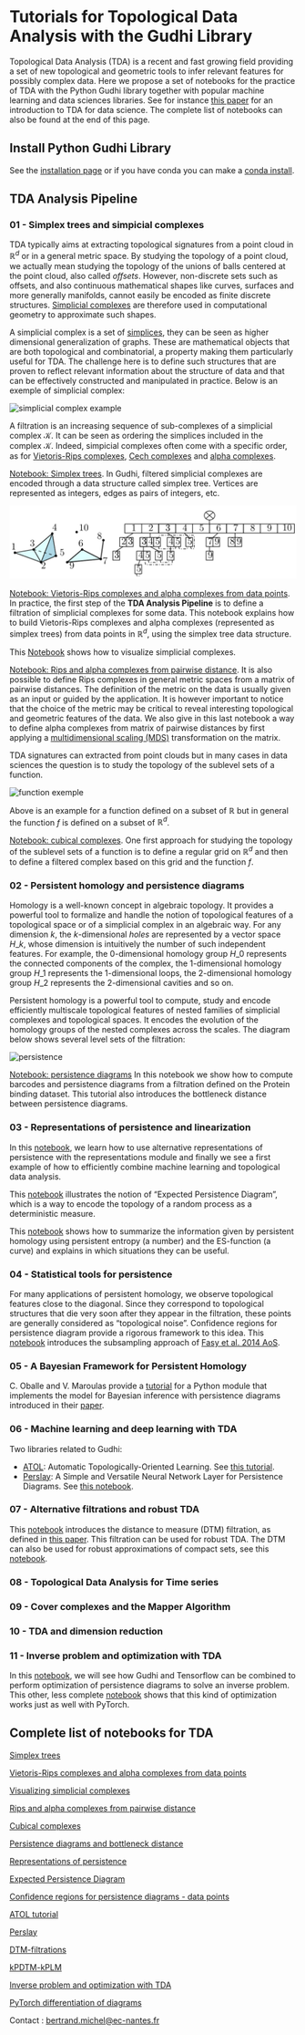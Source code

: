 # Tutorials for Topological Data Analysis with the Gudhi Library

Topological Data Analysis (TDA) is a recent and fast growing field
providing a set of new topological and geometric tools to infer relevant
features for possibly complex data. Here we propose a set of notebooks
for the practice of TDA with the Python Gudhi library together with
popular machine learning and data sciences libraries. See for instance
[this paper](https://arxiv.org/abs/1710.04019) for an introduction to
TDA for data science. The complete list of notebooks can also be found
at the end of this page.

## Install Python Gudhi Library

See the [installation
page](https://gudhi.inria.fr/python/latest/installation.html) or
if you have conda you can make a [conda
install](https://anaconda.org/conda-forge/gudhi).

## TDA Analysis Pipeline

### 01 - Simplex trees and simpicial complexes

TDA typically aims at extracting topological signatures from a point
cloud in $\mathbb{R}^d$ or in a general metric space. By studying the topology
of a point cloud, we actually mean studying the topology of the unions
of balls centered at the point cloud, also called *offsets*. However,
non-discrete sets such as offsets, and also continuous mathematical
shapes like curves, surfaces and more generally manifolds, cannot easily
be encoded as finite discrete structures. [Simplicial
complexes](https://en.wikipedia.org/wiki/Simplicial_complex) are
therefore used in computational geometry to approximate such shapes.

A simplicial complex is a set of
[simplices](https://en.wikipedia.org/wiki/Simplex), they can be seen as
higher dimensional generalization of graphs. These are mathematical
objects that are both topological and combinatorial, a property making
them particularly useful for TDA. The challenge here is to define such
structures that are proven to reflect relevant information about the
structure of data and that can be effectively constructed and
manipulated in practice. Below is an exemple of simplicial complex:

![simplicial complex example](Images/Pers14.PNG)

A filtration is an increasing sequence of sub-complexes of a simplicial
complex $\mathcal{K}$. It can be seen as ordering the simplices included in
the complex $\mathcal{K}$. Indeed, simpicial complexes often come with a
specific order, as for [Vietoris-Rips
complexes](https://en.wikipedia.org/wiki/Vietoris%E2%80%93Rips_complex),
[Cech complexes](https://en.wikipedia.org/wiki/%C4%8Cech_complex) and
[alpha
complexes](https://en.wikipedia.org/wiki/Alpha_shape#Alpha_complex).

[Notebook: Simplex trees](Tuto-GUDHI-simplex-Trees.ipynb). In Gudhi,
filtered simplicial complexes are encoded through a data structure
called simplex tree. Vertices are represented as integers, edges as
pairs of integers, etc.

![simplex tree representation](Images/Simplex_tree_representation.png)

[Notebook: Vietoris-Rips complexes and alpha complexes from data
points](https://github.com/GUDHI/TDA-tutorial/blob/master/Tuto-GUDHI-simplicial-complexes-from-data-points.ipynb).
In practice, the first step of the **TDA Analysis Pipeline** is to define a
filtration of simplicial complexes for some data. This notebook explains
how to build Vietoris-Rips complexes and alpha complexes (represented as
simplex trees) from data points in $\mathbb{R}^d$, using the simplex tree data
structure.


This [Notebook](Tuto-GUDHI-alpha-complex-visualization.ipynb) shows how to visualize simplicial complexes.


[Notebook: Rips and alpha complexes from pairwise
distance](Tuto-GUDHI-simplicial-complexes-from-distance-matrix.ipynb).
It is also possible to define Rips complexes in general metric spaces
from a matrix of pairwise distances. The definition of the metric on the
data is usually given as an input or guided by the application. It is
however important to notice that the choice of the metric may be
critical to reveal interesting topological and geometric features of the
data. We also give in this last notebook a way to define alpha complexes
from matrix of pairwise distances by first applying a [multidimensional
scaling (MDS)](https://en.wikipedia.org/wiki/Multidimensional_scaling)
transformation on the matrix.

TDA signatures can extracted from point clouds but in many cases in data
sciences the question is to study the topology of the sublevel sets of a
function.

![function exemple](Images/sublevf.png)

Above is an example for a function defined on a subset of
$\mathbb{R}$ but in general the function $f$ is defined on a subset of
$\mathbb{R}^d$.

[Notebook: cubical complexes](Tuto-GUDHI-cubical-complexes.ipynb). One
first approach for studying the topology of the sublevel sets of a
function is to define a regular grid on
$\mathbb{R}^d$ and then to define a filtered complex based on this grid and the
function $f$.

### 02 - Persistent homology and persistence diagrams

Homology is a well-known concept in algebraic topology. It provides a
powerful tool to formalize and handle the notion of topological features
of a topological space or of a simplicial complex in an algebraic way.
For any dimension $k$, the $k$-dimensional *holes* are represented by a vector
space $H\_k$, whose dimension is intuitively the number of such independent
features. For example, the $0$-dimensional homology group $H\_0$ represents the
connected components of the complex, the $1$-dimensional homology group $H\_1$
represents the $1$-dimensional loops, the $2$-dimensional homology group $H\_2$
represents the $2$-dimensional cavities and so on.

Persistent homology is a powerful tool to compute, study and encode
efficiently multiscale topological features of nested families of
simplicial complexes and topological spaces. It encodes the evolution of
the homology groups of the nested complexes across the scales. The
diagram below shows several level sets of the filtration:

![persistence](Images/pers.png)

[Notebook: persistence diagrams](https://github.com/GUDHI/TDA-tutorial/blob/master/Tuto-GUDHI-persistence-diagrams.ipynb)
In this notebook we show how to compute barcodes and persistence
diagrams from a filtration defined on the Protein binding dataset. This
tutorial also introduces the bottleneck distance between persistence
diagrams.

### 03 - Representations of persistence and linearization

In this [notebook](Tuto-GUDHI-representations.ipynb), we learn how to
use alternative representations of persistence with the representations
module and finally we see a first example of how to efficiently combine
machine learning and topological data analysis.

This [notebook](Tuto-GUDHI-Expected-persistence-diagrams.ipynb)
illustrates the notion of “Expected Persistence Diagram”, which is a way
to encode the topology of a random process as a deterministic measure.

This [notebook](Tuto-GUDHI-persistent-entropy.ipynb) shows how to summarize
the information given by persistent homology using persistent entropy (a
number) and the ES-function (a curve) and explains in which situations they
can be useful.

### 04 - Statistical tools for persistence

For many applications of persistent homology, we observe topological
features close to the diagonal. Since they correspond to topological
structures that die very soon after they appear in the filtration, these
points are generally considered as “topological noise”. Confidence
regions for persistence diagram provide a rigorous framework to this
idea. This [notebook](Tuto-GUDHI-ConfRegions-PersDiag-datapoints.ipynb)
introduces the subsampling approach of [Fasy et al. 2014
AoS](https://projecteuclid.org/download/pdfview_1/euclid.aos/1413810729).

### 05 - A Bayesian Framework for Persistent Homology

C. Oballe and V. Maroulas provide a
[tutorial](https://github.com/coballejr/misc/blob/master/Tuto-GUDHI-bayes-tda.ipynb)
for a Python module that implements the model for Bayesian inference
with persistence diagrams introduced in their
[paper](https://epubs.siam.org/doi/pdf/10.1137/19M1268719).

### 06 - Machine learning and deep learning with TDA

Two libraries related to Gudhi:

  - [ATOL](https://github.com/martinroyer/atol): Automatic
    Topologically-Oriented Learning. See [this
    tutorial](https://github.com/martinroyer/atol/blob/master/demo/atol-demo.ipynb).
  - [Perslay](https://github.com/MathieuCarriere/perslay): A Simple and
    Versatile Neural Network Layer for Persistence Diagrams. See [this
    notebook](Tuto-GUDHI-perslay-visu.ipynb).

### 07 - Alternative filtrations and robust TDA

This [notebook](Tuto-GUDHI-DTM-filtrations.ipynb) introduces the
distance to measure (DTM) filtration, as defined in [this
paper](https://arxiv.org/abs/1811.04757). This filtration can be used
for robust TDA. The DTM can also be used for robust approximations of
compact sets, see this [notebook](Tuto-GUDHI-kPDTM-kPLM.ipynb).

### 08 - Topological Data Analysis for Time series

### 09 - Cover complexes and the Mapper Algorithm

### 10 - TDA and dimension reduction

### 11 - Inverse problem and optimization with TDA

In this [notebook](Tuto-GUDHI-optimization.ipynb), we will see how Gudhi and
Tensorflow can be combined to perform optimization of persistence diagrams to
solve an inverse problem. This other, less complete
[notebook](Tuto-GUDHI-PyTorch-optimization.ipynb) shows that this kind of
optimization works just as well with PyTorch.

## Complete list of notebooks for TDA

[Simplex trees](Tuto-GUDHI-simplex-Trees.ipynb)

[Vietoris-Rips complexes and alpha complexes from data
points](Tuto-GUDHI-simplicial-complexes-from-data-points.ipynb)

[Visualizing simplicial
complexes](Tuto-GUDHI-alpha-complex-visualization.ipynb)

[Rips and alpha complexes from pairwise
distance](Tuto-GUDHI-simplicial-complexes-from-distance-matrix.ipynb)

[Cubical complexes](Tuto-GUDHI-cubical-complexes.ipynb)

[Persistence diagrams and bottleneck
distance](Tuto-GUDHI-persistence-diagrams.ipynb)

[Representations of persistence](Tuto-GUDHI-representations.ipynb)

[Expected Persistence
Diagram](Tuto-GUDHI-Expected-persistence-diagrams.ipynb)

[Confidence regions for persistence diagrams - data
points](Tuto-GUDHI-ConfRegions-PersDiag-datapoints.ipynb)

[ATOL
tutorial](https://github.com/martinroyer/atol/blob/master/demo/atol-demo.ipynb)

[Perslay](Tuto-GUDHI-perslay-visu.ipynb)

[DTM-filtrations](Tuto-GUDHI-DTM-filtrations.ipynb)

[kPDTM-kPLM](Tuto-GUDHI-kPDTM-kPLM.ipynb)

[Inverse problem and optimization with TDA](Tuto-GUDHI-optimization.ipynb)

[PyTorch differentiation of diagrams](Tuto-GUDHI-PyTorch-optimization.ipynb)

Contact : <bertrand.michel@ec-nantes.fr>
